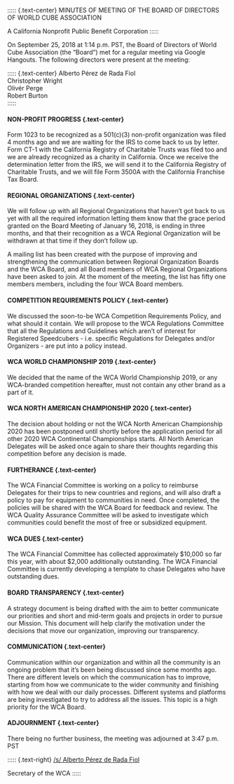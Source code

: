 ::::: {.text-center}
MINUTES OF MEETING OF THE BOARD OF DIRECTORS OF WORLD CUBE ASSOCIATION

A California Nonprofit Public Benefit Corporation
:::::

On September 25, 2018 at 1:14 p.m. PST, the Board of Directors of World Cube Association (the “Board”) met for a regular meeting via Google Hangouts. The following directors were present at the meeting:

::::: {.text-center}
Alberto Pérez de Rada Fiol <br>
Christopher Wright <br>
Olivér Perge <br>
Robert Burton <br>
:::::

#### NON-PROFIT PROGRESS {.text-center}

Form 1023 to be recognized as a 501(c)(3) non-profit organization was filed 4 months ago and we are waiting for the IRS to come back to us by letter. Form CT-1 with the California Registry of Charitable Trusts was filed too and we are already recognized as a charity in California. Once we receive the determination letter from the IRS, we will send it to the California Registry of Charitable Trusts, and we will file Form 3500A with the California Franchise Tax Board.

#### REGIONAL ORGANIZATIONS {.text-center}

We will follow up with all Regional Organizations that haven’t got back to us yet with all the required information letting them know that the grace period granted on the Board Meeting of January 16, 2018, is ending in three months, and that their recognition as a WCA Regional Organization will be withdrawn at that time if they don’t follow up.

A mailing list has been created with the purpose of improving and strengthening the communication between Regional Organization Boards and the WCA Board, and all Board members of WCA Regional Organizations have been asked to join. At the moment of the meeting, the list has fifty one members members, including the four WCA Board members.

#### COMPETITION REQUIREMENTS POLICY {.text-center}

We discussed the soon-to-be WCA Competition Requirements Policy, and what should it contain. We will propose to the WCA Regulations Committee that all the Regulations and Guidelines which aren’t of interest for Registered Speedcubers - i.e. specific Regulations for Delegates and/or Organizers - are put into a policy instead.

#### WCA WORLD CHAMPIONSHIP 2019 {.text-center}

We decided that the name of the WCA World Championship 2019, or any WCA-branded competition hereafter, must not contain any other brand as a part of it.

#### WCA NORTH AMERICAN CHAMPIONSHIP 2020 {.text-center}

The decision about holding or not the WCA North American Championship 2020 has been postponed until shortly before the application period for all other 2020 WCA Continental Championships starts. All North American Delegates will be asked once again to share their thoughts regarding this competition before any decision is made.

#### FURTHERANCE {.text-center}

The WCA Financial Committee is working on a policy to reimburse Delegates for their trips to new countries and regions, and will also draft a policy to pay for equipment to communities in need. Once completed, the policies will be shared with the WCA Board for feedback and review. The WCA Quality Assurance Committee will be asked to investigate which communities could benefit the most of free or subsidized equipment.

#### WCA DUES {.text-center}

The WCA Financial Committee has collected approximately $10,000 so far this year, with about $2,000 additionally outstanding. The WCA Financial Committee is currently developing a template to chase Delegates who have outstanding dues.

#### BOARD TRANSPARENCY {.text-center}

A strategy document is being drafted with the aim to better communicate our priorities and short and mid-term goals and projects in order to pursue our Mission. This document will help clarify the motivation under the decisions that move our organization, improving our transparency.

#### COMMUNICATION {.text-center}

Communication within our organization and within all the community is an ongoing problem that it’s been being discussed since some months ago. There are different levels on which the communication has to improve, starting from how we communicate to the wider community and finishing with how we deal with our daily processes. Different systems and platforms are being investigated to try to address all the issues. This topic is a high priority for the WCA Board.

#### ADJOURNMENT {.text-center}

There being no further business, the meeting was adjourned at 3:47 p.m. PST

::::: {.text-right}
<u>/s/ Alberto Pérez de Rada Fiol</u>

Secretary of the WCA
:::::
